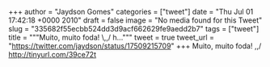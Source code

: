 
+++
author = "Jaydson Gomes"
categories = ["tweet"]
date = "Thu Jul 01 17:42:18 +0000 2010"
draft = false
image = "No media found for this Tweet"
slug = "335682f55ecbb524dd3d9acf662629fe9aedd2b7"
tags = ["tweet"]
title = """Muito, muito foda! &#92;,,/ h..."""
tweet = true
tweet_url = "https://twitter.com/jaydson/status/17509215709"
+++
Muito, muito foda! \,,/ http://tinyurl.com/39ce72t
